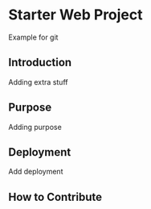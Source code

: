 # Starter Web Project

Example for git

## Introduction

Adding extra stuff

## Purpose

Adding purpose

## Deployment

Add deployment

## How to Contribute

